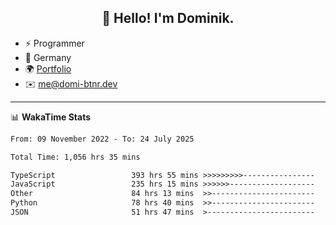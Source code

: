 <h2 align="center">👋 Hello! I'm Dominik.</h2>

- ⚡ Programmer
- 📍 Germany
- 🌍 [Portfolio](https://domi-btnr.dev)
- ✉️ [me@domi-btnr.dev](mailto://me@domi-btnr.dev)

---
📊 **WakaTime Stats**
<!--START_SECTION:waka-->

```txt
From: 09 November 2022 - To: 24 July 2025

Total Time: 1,056 hrs 35 mins

TypeScript                 393 hrs 55 mins >>>>>>>>>----------------   37.28 %
JavaScript                 235 hrs 15 mins >>>>>>-------------------   22.27 %
Other                      84 hrs 13 mins  >>-----------------------   07.97 %
Python                     78 hrs 40 mins  >>-----------------------   07.45 %
JSON                       51 hrs 47 mins  >------------------------   04.90 %
```

<!--END_SECTION:waka-->
